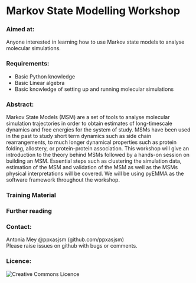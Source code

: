 # Markov State Modelling Workshop


### Aimed at: 
Anyone interested in learning how to use Markov state models to analyse molecular simulations.


### Requirements:  

- Basic Python knowledge
- Basic Linear algebra
- Basic knowledge of setting up and running molecular simulations 


### Abstract: 
Markov State Models (MSM) are a set of tools to analyse molecular simulation trajectories in order to obtain estimates of long-timescale dynamics and free energies for the system of study. MSMs have been used in the past to study short term dynamics such as side chain rearrangements, to much longer dynamical properties such as protein folding, allostery, or protein-protein association. This workshop will give an introduction to the theory behind MSMs followed by a hands-on session on building an MSM. Essential steps such as clustering the simulation data, estimation of the MSM and validation of the MSM as well as the MSMs physical interpretations will be covered. We will be using pyEMMA as the software framework throughout the workshop.

### Training Material



### Further reading



### Contact:

Antonia Mey @ppxasjsm (github.com/ppxasjsm)   
Please raise issues on github with bugs or comments. 


### Licence:
<a rel="license" href="http://creativecommons.org/licenses/by/4.0/"><img alt="Creative Commons Licence" style="border-width:0" src="https://i.creativecommons.org/l/by/4.0/88x31.png" title='This work is licensed under a Creative Commons Attribution 4.0 International License.' align="left"/></a>